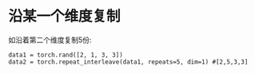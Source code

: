 # 沿某一个维度复制
如沿着第二个维度复制5份:
 ```
 data1 = torch.rand([2, 1, 3, 3])
 data2 = torch.repeat_interleave(data1, repeats=5, dim=1) #[2,5,3,3]
 ```
